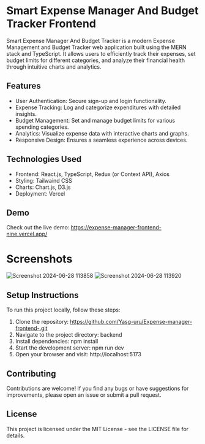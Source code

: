 

# Smart Expense Manager And Budget Tracker Frontend



Smart Expense Manager And Budget Tracker is a modern Expense Management and Budget Tracker web application built using the MERN stack and TypeScript. It allows users to efficiently track their expenses, set budget limits for different categories, and analyze their financial health through intuitive charts and analytics.

## Features

- User Authentication: Secure sign-up and login functionality.
- Expense Tracking: Log and categorize expenditures with detailed insights.
- Budget Management: Set and manage budget limits for various spending categories.
- Analytics: Visualize expense data with interactive charts and graphs.
- Responsive Design: Ensures a seamless experience across devices.

## Technologies Used

- Frontend: React.js, TypeScript, Redux (or Context API), Axios
- Styling: Tailwaind CSS
- Charts: Chart.js, D3.js 
- Deployment: Vercel

## Demo

Check out the live demo: https://expense-manager-frontend-nine.vercel.app/

# Screenshots

![Screenshot 2024-06-28 113858](https://github.com/Yasg-uru/Expense-manager-frontend-/assets/149750846/9b19f672-f44b-41c7-a077-86ca2b52758e)
![Screenshot 2024-06-28 113920](https://github.com/Yasg-uru/Expense-manager-frontend-/assets/149750846/efd987df-26b7-4766-8f39-996950ae2fd3)

## Setup Instructions

To run this project locally, follow these steps:

1. Clone the repository: https://github.com/Yasg-uru/Expense-manager-frontend-.git
2. Navigate to the project directory: backend
3. Install dependencies: npm install
4. Start the development server: npm run dev
5. Open your browser and visit: http://localhost:5173

## Contributing

Contributions are welcome! If you find any bugs or have suggestions for improvements, please open an issue or submit a pull request.

## License

This project is licensed under the MIT License - see the LICENSE file for details.

